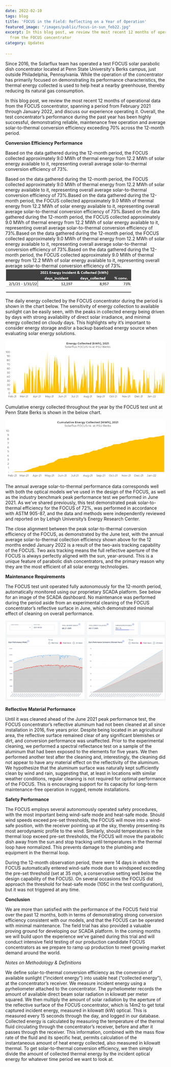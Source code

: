 ```yaml
---
date: 2022-02-10
tags: blog
title: 'FOCUS in the Field: Reflecting on a Year of Operation'
featured_image: "/images/public/focus-in-sun_feb22.jpg"
excerpt: In this blog post, we review the most recent 12 months of operational data
  from the FOCUS concentrator
category: Updates

---
```

Since 2016, the Solarflux team has operated a test FOCUS solar parabolic dish concentrator located at Penn State University's Berks campus, just outside Philadelphia, Pennsylvania. While the operation of the concentrator has primarily focused on demonstrating its performance characteristics, the thermal energy collected is used to help heat a nearby greenhouse, thereby reducing its natural gas consumption.

In this blog post, we review the most recent 12 months of operational data from the FOCUS concentrator, spanning a period from February 2021 through January 2022, and discuss our experience operating it. Overall, the test concentrator’s performance during the past year has been highly successful, demonstrating reliable, maintenance free operation and average solar-to-thermal conversion efficiency exceeding 70% across the 12-month period.

**Conversion Efficiency Performance**

Based on the data gathered during the 12-month period, the FOCUS collected approximately 9.0 MWh of thermal energy from 12.2 MWh of solar energy available to it, representing overall average solar-to-thermal conversion efficiency of 73%.

Based on the data gathered during the 12-month period, the FOCUS collected approximately 9.0 MWh of thermal energy from 12.2 MWh of solar energy available to it, representing overall average solar-to-thermal conversion efficiency of 73%.Based on the data gathered during the 12-month period, the FOCUS collected approximately 9.0 MWh of thermal energy from 12.2 MWh of solar energy available to it, representing overall average solar-to-thermal conversion efficiency of 73%.Based on the data gathered during the 12-month period, the FOCUS collected approximately 9.0 MWh of thermal energy from 12.2 MWh of solar energy available to it, representing overall average solar-to-thermal conversion efficiency of 73%.Based on the data gathered during the 12-month period, the FOCUS collected approximately 9.0 MWh of thermal energy from 12.2 MWh of solar energy available to it, representing overall average solar-to-thermal conversion efficiency of 73%.Based on the data gathered during the 12-month period, the FOCUS collected approximately 9.0 MWh of thermal energy from 12.2 MWh of solar energy available to it, representing overall average solar-to-thermal conversion efficiency of 73%.![](/images/public/picture1.jpg)

The daily energy collected by the FOCUS concentrator during the period is shown in the chart below. The sensitivity of energy collection to available sunlight can be easily seen, with the peaks in collected energy being driven by days with strong availability of direct solar irradiance, and minimal energy collected on cloudy days. This highlights why it’s important to consider energy storage and/or a backup baseload energy source when evaluating solar energy solutions.

![](/images/public/picture2.png)

Cumulative energy collected throughout the year by the FOCUS test unit at Penn State Berks is shown in the below chart.

![](/images/public/picture3.png)

The annual average solar-to-thermal performance data corresponds well with both the optical models we've used in the design of the FOCUS, as well as the industry benchmark peak performance test we performed in June 2021. As we’ve shared previously, this test demonstrated peak solar-to-thermal efficiency for the FOCUS of 72%, was performed in accordance with ASTM 905-87, and the data and methods were independently reviewed and reported on by Lehigh University’s Energy Research Center.

The close alignment between the peak solar-to-thermal conversion efficiency of the FOCUS, as demonstrated by the June test, with the annual average solar-to-thermal collection efficiency shown above for the 12 months ended January 2022 is a result of the two-axis tracking capability of the FOCUS. Two axis tracking means the full reflective aperture of the FOCUS is always perfectly aligned with the sun, year-around. This is a unique feature of parabolic dish concentrators, and the primary reason why they are the most efficient of all solar energy technologies.

**Maintenance Requirements**

The FOCUS test unit operated fully autonomously for the 12-month period, automatically monitored using our proprietary SCADA platform. See below for an image of the SCADA dashboard. No maintenance was performed during the period aside from an experimental cleaning of the FOCUS concentrator’s reflective surface in June, which demonstrated minimal effect of cleaning on overall performance.

![](/images/public/picture4.png)

**Reflective Material Performance**

Until it was cleaned ahead of the June 2021 peak performance test, the FOCUS concentrator’s reflective aluminum had not been cleaned at all since installation in 2016, five years prior. Despite being located in an agricultural area, the reflective surface remained clear of any significant blemishes or dirt, and conversion performance was unaffected. Prior to the experimental cleaning, we performed a spectral reflectance test on a sample of the aluminum that had been exposed to the elements for five years. We then performed another test after the cleaning and, interestingly, the cleaning did not appear to have any material effect on the reflectivity of the aluminum. We hypothesize that the aluminum surface was naturally kept sufficiently clean by wind and rain, suggesting that, at least in locations with similar weather conditions, regular cleaning is not required for optimal performance of the FOCUS. This is encouraging support for its capacity for long-term maintenance-free operation in rugged, remote installations.

**Safety Performance**

The FOCUS employs several autonomously operated safety procedures, with the most important being wind-safe mode and heat-safe mode. Should wind speeds exceed pre-set thresholds, the FOCUS will move into a wind-safe position, with the receiver pointing up at the sky, thereby presenting its most aerodynamic profile to the wind. Similarly, should temperatures in the thermal loop exceed pre-set thresholds, the FOCUS will move the parabolic dish away from the sun and stop tracking until temperatures in the thermal loop have normalized. This prevents damage to the plumbing and equipment in the thermal loop.

During the 12-month observation period, there were 14 days in which the FOCUS automatically entered wind-safe mode due to windspeed exceeding the pre-set threshold (set at 35 mph, a conservative setting well below the design capability of the FOCUS). On several occasions the FOCUS did approach the threshold for heat-safe mode (105C in the test configuration), but it was not triggered at any time.

**Conclusion**

We are more than satisfied with the performance of the FOCUS field trial over the past 12 months, both in terms of demonstrating strong conversion efficiency consistent with our models, and that the FOCUS can be operated with minimal maintenance. The field trial has also provided a valuable proving ground for developing our SCADA platform. In the coming months we will build upon the experience we’ve gained during this trial and will conduct intensive field testing of our production candidate FOCUS concentrators as we prepare to ramp up production to meet growing market demand around the world.

_Notes on Methodology & Definitions_

We define solar-to-thermal conversion efficiency as the conversion of available sunlight (“incident energy”) into usable heat (“collected energy”), at the concentrator’s receiver. We measure incident energy using a pyrheliometer attached to the concentrator. The pyrheliometer records the amount of available direct beam solar radiation in kilowatt per meter squared. We then multiply the amount of solar radiation by the aperture of the reflective surface of the FOCUS concentrator, which is 14m2 to get total captured incident energy, measured in kilowatt (kW) optical. This is measured every 15 seconds through the day, and logged in our database. Collected energy is calculated by measuring the temperature of the thermal fluid circulating through the concentrator’s receiver, before and after it passes through the receiver. This information, combined with the mass flow rate of the fluid and its specific heat, permits calculation of the instantaneous amount of heat energy collected, also measured in kilowatt thermal. To get solar-to-thermal conversion efficiency, we then simply divide the amount of collected thermal energy by the incident optical energy for whatever time period we want to look at.